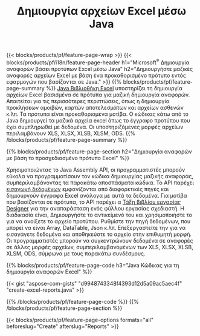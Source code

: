 ﻿---
title: Δημιουργία αρχείων Excel μέσω Java
url: /el/java/assembly/
description: Δημιουργήστε υπολογιστικά φύλλα Microsoft Excel από ένα φύλλο προτύπου χρησιμοποιώντας τη βιβλιοθήκη υπολογιστικών φύλλων Java
---
{{< blocks/products/pf/feature-page-wrap >}}
{{< blocks/products/pf/i18n/feature-page-header h1="Microsoft<sup>&reg;</sup> Δημιουργία αναφορών βάσει προτύπων Excel μέσω Java" h2="Δημιουργήστε μαζικές αναφορές αρχείων Excel με βάση ένα προκαθορισμένο πρότυπο εντός εφαρμογών που βασίζονται σε Java." >}}
{{% blocks/products/pf/feature-page-summary %}}
[Java Βιβλιοθήκη Excel](/cells/java/) υποστηρίζει τη δημιουργία αρχείων Excel βασισμένα σε πρότυπα για μαζική δημιουργία αναφορών. Απαιτείται για τις περισσότερες περιπτώσεις, όπως η δημιουργία προκλήσεων αμοιβών, καρτών αποτελεσμάτων και αρχείων ασθενών κ.λπ. Τα πρότυπα είναι προκαθορισμένα μοτίβα. Ο κώδικας κάτω από το Java δημιουργεί τα μαζικά αρχεία excel όπως το έγγραφο προτύπου που έχει συμπληρωθεί με δεδομένα. Οι υποστηριζόμενες μορφές αρχείων περιλαμβάνουν XLS, XLSX, XLSB, XLSM, ODS.
{{% /blocks/products/pf/feature-page-summary %}}

{{% blocks/products/pf/feature-page-section h2="Δημιουργία αναφορών με βάση το προσχεδιασμένο πρότυπο Excel" %}}

Χρησιμοποιώντας το Java Assembly API, οι προγραμματιστές μπορούν εύκολα να προγραμματίσουν τον κώδικα δημιουργίας μαζικής αναφοράς, συμπεριλαμβάνοντας τα παρακάτω αποσπάσματα κώδικα. Το API παρέχει [εισαγωγή δεδομένων](https://docs.aspose.com/cells/java/import-and-export-data/) εμφανίζονται από διαφορετικές πηγές και δημιουργούν έγγραφα Excel ανάλογα με αυτά τα δεδομένα. Για μοτίβα που βασίζονται σε πρότυπα, το API παρέχει α [Τάξη βιβλίου εργασίας Designer](https://apireference.aspose.com/cells/java/com.aspose.cells/WorkbookDesigner) για την αναπαράσταση ενός φύλλου εργασίας σχεδιαστή. Η διαδικασία είναι, Δημιουργήστε το αντικείμενό του και χρησιμοποιήστε το για να ανοίξετε το αρχείο προτύπου. Ρυθμίστε την πηγή δεδομένων, που μπορεί να είναι Array, DataTable, Json κ.λπ. Επεξεργαστείτε την για να εισαγάγετε δεδομένα και αποθηκεύστε το αρχείο στην επιθυμητή μορφή. Οι προγραμματιστές μπορούν να συγκεντρώνουν δεδομένα σε αναφορές σε άλλες μορφές αρχείων, συμπεριλαμβανομένων των XLS, XLSX, XLSB, XLSM, ODS, σύμφωνα με τους παρακάτω συνδέσμους.



{{% blocks/products/pf/feature-page-code h3="Java Κώδικας για τη δημιουργία αναφορών Excel" %}}

{{< gist "aspose-com-gists" "d9948743348f4393d12d5a09ac5aec4f" "create-excel-reports.java" >}}

{{% /blocks/products/pf/feature-page-code %}}
{{% /blocks/products/pf/feature-page-section %}}

{{< blocks/products/pf/feature-page-options formats="all" beforeslug="Create" afterslug="Reports" >}}